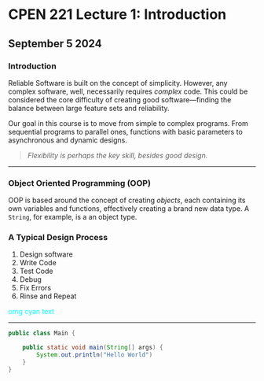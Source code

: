 # **CPEN 221 Lecture 1: Introduction**
## September 5 2024

### Introduction
Reliable Software is built on the concept of simplicity. However, any complex software, well, necessarily requires *complex* code. This could be considered the core difficulty of creating good software—finding the balance between large feature sets and reliability.

Our goal in this course is to move from simple to complex programs. From sequential programs to parallel ones, functions with basic parameters to asynchronous and dynamic designs.

> *Flexibility is perhaps the key skill, besides good design.*

 ---

### Object Oriented Programming (OOP)
OOP is based around the concept of creating *objects*, each containing its own variables and functions, effectively creating a brand new data type. A `String`, for example, is a an object type.

### A Typical Design Process

1. Design software
2. Write Code
3. Test Code
4. Debug
5. Fix Errors
6. Rinse and Repeat

[//]: # (This may be the most platform independent comment)

<p style="color:cyan">omg cyan text</p>

---

``` java    
public class Main {

    public static void main(String[] args) {
        System.out.println("Hello World")
    }
}
```

